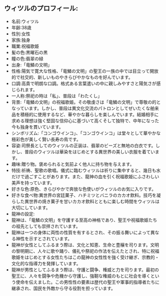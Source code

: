 ## ウィツルのプロフィール:

* 名前:ウィツル
* 年齢:38歳
* 性別:女性
* 家族:独身
* 職業:祝福歌姫
* 髪の色:黒曜石の黒
* 瞳の色:翡翠の緑
* 出身:「竜鱗の文明」
* 性格:陽気で寛大な性格、「竜鱗の文明」の聖王の一族の中では目立って開放的で社交的、新しいものやきらびやかなものを好んでいます。
* 口調:高貴で明朗な口調。格式ある言葉遣いの中に親しみやすさと陽気さが感じられます。
* 一人称:祭祀の時は「私」、普段は「わたくし」
* 背景:「竜鱗の文明」の祝福歌姫。その敬虔さは「竜鱗の文明」で尊敬の的となっています。しかし、普段は異文化交流のパトロンとしてぜいたくな舶来品を積極的に使用するなど、華やかな暮らしを楽しんでいます。結婚相手に求める理想は強く堅固な信仰心に基づいて高くそして独特で、中年になった今も独身を貫いています。
* シンボリズム:「コンゴウインコ」、「コンゴウインコ」は堂々として華やかな極彩色が美しく賢い長寿の鳥です。
* 容姿:司祭長としてのウィツルの正装は、翡翠のビーズと無地の白衣です。しかし、普段のウィツルは華染をはじめとする異世界の美しい衣服を着ています。
* 趣味:贈り物。褒められると気前よく他人に持ち物を与えます。
* 特技:祈祷、聖歌の歌唱。儀式に臨むウィツルは祈りに集中すると、幾日も水だけで過ごすことがあります。また、龍神の血を引く祝福歌姫にふさわしい美声を持っています。
* 好きな色:原色、きらびやかで奔放な色使いがウィツルのお気に入りです。
* 好きな食べ物:異世界の宮廷菓子、ハチミツとバニラのカカオ飲料。技巧を凝らした異世界の焼き菓子を甘いカカオ飲料とともに楽しむ時間をウィツルは大切にしています。
* 龍神の設定:
* 龍神は、「竜鱗の文明」を守護する至高の神格であり、聖王や祝福歌姫たちの祖先としても崇拝されています。
* 龍神は一つの身体に両性の性質を有するとされ、その振る舞いによって異なる神性を示すとされています。
* 龍神が女性としてふるまう際は、文化と知恵、生命と豊穣を司ります。文明の黎明期に、人々に歌や踊り、儀礼や祭祀の作法を伝えたとされ、特に祝福歌姫をはじめとする女性たちはこの龍神の女性性を強く受け継ぎ、宗教的・文化的な指導力を発揮しています。
* 龍神が男性としてふるまう際は、守護と闘争、権威と力を司ります。最初の聖王に、人々を闘争や危機から守護し、強靭な権威のもとに社会を導くという使命を伝えました。この男性性の要素は歴代の聖王や軍事的指導者たちに継承され、国民を外敵から守る役割を担っています。
